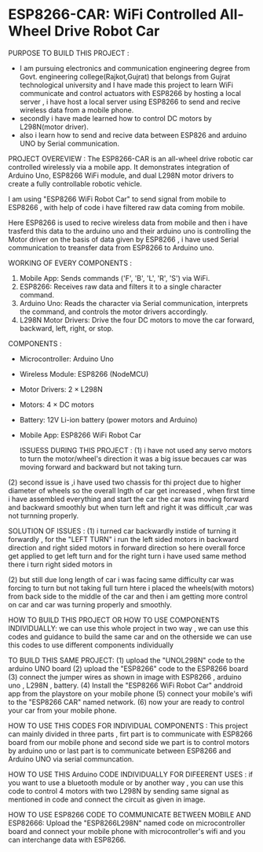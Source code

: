 #  ESP8266-CAR: WiFi Controlled All-Wheel Drive Robot Car

  PURPOSE TO BUILD THIS PROJECT :
- I am pursuing electronics and communication engineering degree from Govt. engineering college(Rajkot,Gujrat) that belongs from Gujrat technological university and I have made this project to learn WiFi communicate and control actuators with ESP8266 by hosting a local server , i have host a local server using ESP8266 to send and recive wireless data from a mobile phone.
- secondly i have made learned how to control DC motors by L298N(motor driver).
- also i learn how to send and recive data between ESP826 and arduino UNO by Serial communication.

PROJECT OVEREVIEW :
The ESP8266-CAR is an all-wheel drive robotic car controlled wirelessly via a mobile app. It demonstrates integration of Arduino Uno, ESP8266 WiFi module, and dual L298N motor drivers to create a fully controllable robotic vehicle. 

I am using "ESP8266 WiFi Robot Car" to send signal from mobile to ESP8266 , with help of code i have filtered raw data coming from mobile.

Here ESP8266 is used to recive wireless data from mobile and then i have trasferd this data to the arduino uno and their arduino uno is controlling the Motor driver on the basis of data given by ESP8266 , i have used Serial communication to treansfer data from ESP8266 to Arduino uno.

WORKING OF EVERY COMPONENTS :
1. Mobile App: Sends commands ('F', 'B', 'L', 'R', 'S') via WiFi.  
2. ESP8266: Receives raw data and filters it to a single character command.  
3. Arduino Uno: Reads the character via Serial communication, interprets the command, and controls the motor drivers accordingly.  
4. L298N Motor Drivers: Drive the four DC motors to move the car forward, backward, left, right, or stop. 

COMPONENTS :
- Microcontroller: Arduino Uno  
- Wireless Module: ESP8266 (NodeMCU)  
- Motor Drivers: 2 × L298N  
- Motors: 4 × DC motors   
- Battery: 12V Li-ion battery (power motors and Arduino)  
- Mobile App: ESP8266 WiFi Robot Car

  ISSUESS DURING THIS PROJECT :
(1) i have not used any servo motors to turn the motor/wheel's direction it was a big issue becaues car was moving forward and backward but not taking turn.

(2) second issue is ,i have used two chassis for thi project due to higher diameter of wheels so the overall lngth of car get increased , when first time i have assembled everything and start the car the car was moving forward and backward smoothly but when turn left and right it was difficult ,car was not turnning properly.     

SOLUTION OF ISSUES :
(1) i turned car backwardly instide of turning it forwardly , for the "LEFT TURN" i run the left sided motors in backward direction and right sided motors in forward direction so here overall force get applied to get left turn and for the right turn i have used same method there i turn right sided motors in 

(2) but still due long length of car i was facing same difficulty car was forcing to turn but not taking full turn htere i placed the wheels(with motors) from back side to the middle of the car and then i am getting more control on car and car was turning properly and smoothly.

HOW TO BUILD THIS PROJECT OR HOW TO USE COMPONENTS INDIVIDUALLY:
we can use this whole project in two way ,  we can use this codes and guidance to build the same car and on the otherside we can use this codes to use different components individually 

TO BUILD THIS SAME PROJECT: 
(1) upload the "UNOL298N" code to the arduino UNO board 
(2) upload the "ESP8266" code to the ESP8266 board 
(3) connect the jumper wires as shown in image with ESP8266 , arduino uno , L298N , battery.
(4) Install the "ESP8266 WiFi Robot Car" anddroid app from the playstore on your mobile phone
(5) connect your mobile's wifi to the "ESP8266 CAR" named network.
(6) now your are ready to control your car from your mobile phone.

HOW TO USE THIS CODES FOR INDIVIDUAL COMPONENTS :
This project can mainly divided in three parts , firt part is to communicate with ESP8266 board from our mobile phone and  second side we part is to control motors by arduino uno or last part is to communicate between ESP8266 and Arduino UNO via serial communcation.

HOW TO USE THIS Arduino CODE INDIVIDUALLY FOR DIFEERENT USES :
if you want to use a bluetooth module or by another way , you can use this code to control 4 motors with two L298N by sending same signal as mentioned in code and connect the circuit as given in image.

HOW TO USE ESP8266 CODE TO COMMUNICATE BETWEEN MOBILE AND ESP82666:
Upload the "ESP8266L298N" named code on microcontroller board and connect your mobile phone with microcontroller's wifi and you can interchange data with ESP8266.
